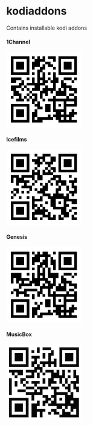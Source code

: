 # kodiaddons
Contains installable kodi addons

#### 1Channel
![alt tag](https://github.com/taksh/kodiaddons/blob/master/qrcodes/1channel.png)

#### Icefilms
![alt tag](https://github.com/taksh/kodiaddons/blob/master/qrcodes/icefilms.png)


#### Genesis
![alt tag](https://github.com/taksh/kodiaddons/blob/master/qrcodes/Genesis.png)

#### MusicBox
![alt tag](https://github.com/taksh/kodiaddons/blob/master/qrcodes/musicbox.png)
